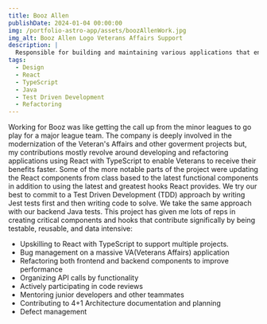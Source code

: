 ```yaml
---
title: Booz Allen
publishDate: 2024-01-04 00:00:00
img: /portfolio-astro-app/assets/boozAllenWork.jpg
img_alt: Booz Allen Logo Veterans Affairs Support
description: |
  Responsible for building and maintaining various applications that enable veterans to receive their well deserved and needed benefits faster by developing innovative applications in React TypeScript and Java.
tags:
  - Design
  - React
  - TypeScript
  - Java
  - Test Driven Development
  - Refactoring
---
```


Working for Booz was like getting the call up from the minor leagues to go play for a major league team. The company is deeply involved in the modernization of the Veteran's Affairs and other goverment projects but, my contributions mostly revolve around developing and refactoring applications using React with TypeScript to enable Veterans to receive their benefits faster. Some of the more notable parts of the project were updating the React components from class based to the latest functional components in addition to using the latest and greatest hooks React provides. We try our best to commit to a Test Driven Development (TDD) approach by writing Jest tests first and then writing code to solve. We take the same approach with our backend Java tests. This project has given me lots of reps in creating critical components and hooks that contribute significally by being testable, reusable, and data intensive:

- Upskilling to React with TypeScript to support multiple projects.
- Bug management on a massive VA(Veterans Affairs) application
- Refactoring both frontend and backend components to improve performance
- Organizing API calls by functionality
- Actively participating in code reviews
- Mentoring junior developers and other teammates
- Contributing to 4+1 Architecture documentation and planning
- Defect management